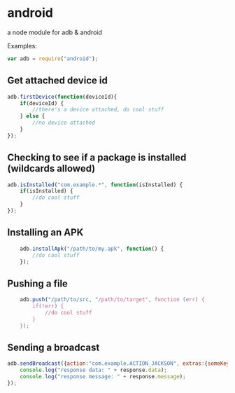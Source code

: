 android
=======

a node module for adb &amp; android

Examples:

```javascript
var adb = require("android");
```

Get attached device id
----------------------
```javascript
adb.firstDevice(function(deviceId){
	if(deviceId) {
		//there's a device attached, do cool stuff
	} else {
		//no device attached
	}
});
```

Checking to see if a package is installed (wildcards allowed)
-------------------------------------------------------------
```javascript
adb.isInstalled("com.example.*", function(isInstalled) {
	if(isInstalled) {
		//do cool stuff
	}
});
```

Installing an APK
-----------------

```javascript
	adb.installApk("/path/to/my.apk", function() {
		//do cool stuff
	});
```

Pushing a file
--------------
```javascript
	adb.push("/path/to/src, "/path/to/target", function (err) {
		if(!err) {
			//do cool stuff
		}
	});
```

Sending a broadcast
-------------------
```javascript
adb.sendBroadcast({action:"com.example.ACTION_JACKSON", extras:{someKey:"value", someOtherKey: "value"}, function(response){
	console.log("response data: " + response.data);
	console.log("response message: " + response.message);
});
```